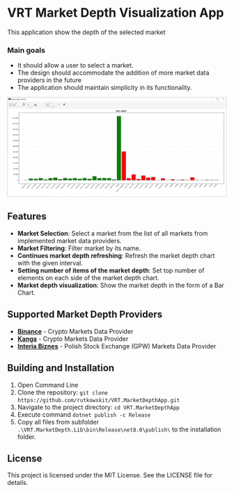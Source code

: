 # VRT Market Depth Visualization App

This application show the depth of the selected market <br/>

### Main goals
* It should allow a user to select a market.
* The design should accommodate the addition of more market data providers in the future
* The application should maintain simplicity in its functionality.


![image info](./Docs/MainWindowView.png)


## Features

- **Market Selection**: Select a market from the list of all markets from implemented market data providers.
- **Market Filtering**: Filter market by its name.
- **Continues market depth refreshing**: Refresh the market depth chart with the given interval.
- **Setting number of items of the market depth**: Set top number of elements on each side of the market depth chart.
- **Market depth visualization**: Show the market depth in the form of a Bar Chart.

## Supported Market Depth Providers

- **[Binance](https://www.binance.com)** - Crypto Markets Data Provider
- **[Kanga](https://trade.kanga.exchange/?refToken=G0BGYLSzoIih)** - Crypto Markets Data Provider
- **[Interia Biznes](https://biznes.interia.pl/gieldy/notowania-gpw)** - Polish Stock Exchange (GPW) Markets Data Provider

## Building and Installation

1. Open Command Line
1. Clone the repository: `git clone https://github.com/rutkowskit/VRT.MarketDepthApp.git`
1. Navigate to the project directory: `cd VRT.MarketDepthApp`
1. Execute command `dotnet publish -c Release`
1. Copy all files from subfolder `.\VRT.MarketDepth.Lib\bin\Release\net8.0\publish\` to the installation folder.


## License

This project is licensed under the MIT License. See the LICENSE file for details.
